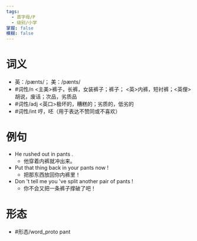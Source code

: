 ```yaml
---
tags:
  - 首字母/P
  - 级别/小学
掌握: false
模糊: false
---
```

# 词义
- 英：/pænts/； 美：/pænts/
- #词性/n  <主美>裤子，长裤，女装裤子；裤子； <英>内裤，短衬裤；<英俚> 胡说，废话；次品，劣质品
- #词性/adj  <英口>极坏的，糟糕的；劣质的，低劣的
- #词性/int  哼，呸（用于表达不赞同或不喜欢）
# 例句
- He rushed out in pants .
	- 他穿着内裤就冲出来。
- Put that thing back in your pants now !
	- 把那东西放回你内裤里！
- Don 't tell me you 've split another pair of pants !
	- 你不会又把一条裤子撑破了吧！
# 形态
- #形态/word_proto pant
